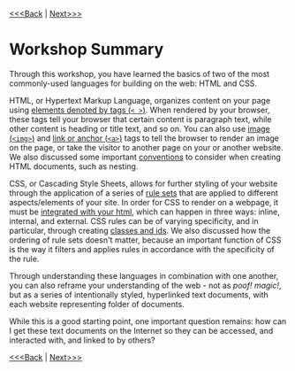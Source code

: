 [<<<Back](troubleshooting.md) | [Next>>>](public.md)

# Workshop Summary

Through this workshop, you have learned the basics of two of the most commonly-used languages for building on the web: HTML and CSS.

HTML, or Hypertext Markup Language, organizes content on your page using [elements denoted by tags (`< >`)](elements.md). When rendered by your browser, these tags tell your browser that certain content is paragraph text, while other content is heading or title text, and so on. You can also use [image (`<img>`)](images.md) and [link or anchor (`<a>`)](links.md) tags to tell the browser to render an image on the page, or take the visitor to another page on your or another website. We also discussed some important [conventions](conventions.md) to consider when creating HTML documents, such as nesting.

CSS, or Cascading Style Sheets, allows for further styling of your website through the application of a series of [rule sets](rules.md) that are applied to different aspects/elements of your site. In order for CSS to render on a webpage, it must be [integrated with your html](integration.md), which can happen in three ways: inline, internal, and external. CSS rules can be of varying specificity, and in particular, through creating [classes and ids](classes.md). We also discussed how the ordering of rule sets doesn't matter, because an important function of CSS is the way it filters and applies rules in accordance with the specificity of the rule.

Through understanding these languages in combination with one another, you can also reframe your understanding of the web - not as *poof! magic!*, but as a series of intentionally styled, hyperlinked text documents, with each website representing folder of documents.

While this is a good starting point, one important question remains: how can I get these text documents on the Internet so they can be accessed, and interacted with, and linked to by others?

[<<<Back](troubleshooting.md) | [Next>>>](public.md)
